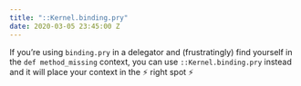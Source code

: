 ```yaml
---
title: "::Kernel.binding.pry"
date: 2020-03-05 23:45:00 Z
---
```


If you’re using `binding.pry` in a delegator and (frustratingly) find yourself in the `def method_missing` context, you can use `::Kernel.binding.pry` instead and it will place your context in the ⚡️ right spot ⚡️